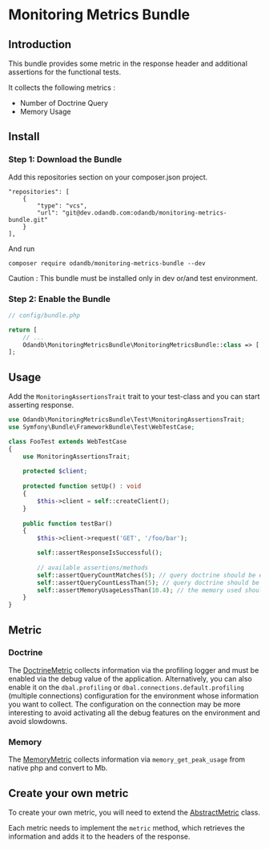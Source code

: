 # Monitoring Metrics Bundle

## Introduction

This bundle provides some metric in the response header and additional assertions for the functional tests.

It collects the following metrics :

* Number of Doctrine Query
* Memory Usage

## Install

### Step 1: Download the Bundle

Add this repositories section on your composer.json project.

```composer
"repositories": [
    {
        "type": "vcs",
        "url": "git@dev.odandb.com:odandb/monitoring-metrics-bundle.git"
    }
],
```

And run 

```console
composer require odandb/monitoring-metrics-bundle --dev
```

Caution : This bundle must be installed only in dev or/and test environment.

### Step 2: Enable the Bundle

```php
// config/bundle.php

return [
    // ...
    Odandb\MonitoringMetricsBundle\MonitoringMetricsBundle::class => ['dev' => true, 'test' => true],
];
```

## Usage

Add the `MonitoringAssertionsTrait` trait to your test-class and you can start asserting response.

```php
use Odandb\MonitoringMetricsBundle\Test\MonitoringAssertionsTrait;
use Symfony\Bundle\FrameworkBundle\Test\WebTestCase;

class FooTest extends WebTestCase
{
    use MonitoringAssertionsTrait;
    
    protected $client;
    
    protected function setUp() : void
    {
        $this->client = self::createClient();
    }
    
    public function testBar()
    {
        $this->client->request('GET', '/foo/bar');

        self::assertResponseIsSuccessful();
        
        // available assertions/methods
        self::assertQueryCountMatches(5); // query doctrine should be exactly 5.
        self::assertQueryCountLessThan(5); // query doctrine should be less than 5
        self::assertMemoryUsageLessThan(10.4); // the memory used should be less than 10.4mb
    }
}
```

## Metric

### Doctrine

The [DoctrineMetric](./src/Metric/DoctrineMetric.php) collects information via the profiling logger and must be enabled via the debug value of the application. Alternatively, you can also enable it on the `dbal.profiling` or `dbal.connections.default.profiling` (multiple connections) configuration for the environment whose information you want to collect.
The configuration on the connection may be more interesting to avoid activating all the debug features on the environment and avoid slowdowns.

### Memory

The [MemoryMetric](./src/Metric/MemoryMetric.php) collects information via `memory_get_peak_usage` from native php and convert to Mb.

## Create your own metric

To create your own metric, you will need to extend the [AbstractMetric](./src/Metric/AbstractMetric.php) class.

Each metric needs to implement the `metric` method, which retrieves the information and adds it to the headers of the response.
